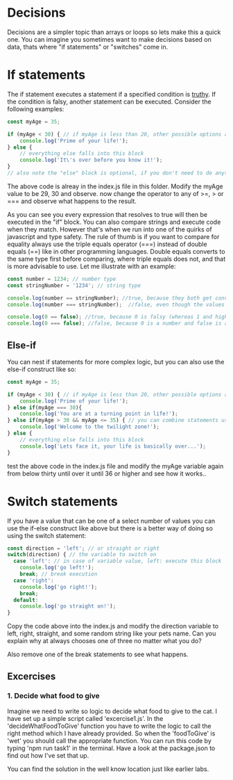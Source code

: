 # Decisions
Decisions are a simpler topic than arrays or loops so lets make this a quick one. You can imagine you sometimes want to make decisions based on data, thats where "if statements" or "switches" come in.

# If statements
The if statement executes a statement if a specified condition is [truthy](https://developer.mozilla.org/en-US/docs/Glossary/Truthy). If the condition is falsy, another statement can be executed. Consider the following examples:

```javascript
const myAge = 35;

if (myAge < 30) { // if myAge is less than 20, other possible options are <=, >, >=, == and ===
    console.log('Prime of your life!');
} else {
    // everything else falls into this block
    console.log('It\'s over before you know it!');
}
// also note the "else" block is optional, if you don't need to do anything else, just leave it out...

```
The above code is alreay in the index.js file in this folder. Modify the myAge value to be 29, 30 and observe. now change the operator to any of >=, > or === and observe what happens to the result.

As you can see you every expression that resolves to true will then be executed in the "if" block. You can also compare strings and execute code when they match. However that's when we run into one of the quirks of javascript and type safety. The rule of thumb is if you want to compare for equality always use the triple equals operator (===) instead of double equals (==) like in other programming languages. Double equals converts to the same type first before comparing, where triple equals does not, and that is more advisable to use. Let me illustrate with an example:

```javascript
const number = 1234; // number type
const stringNumber = '1234'; // string type

console.log(number == stringNumber); //true, because they both get converted to the same type first and the values are the same then
console.log(number === stringNumber);  //false, even though the values are the same, one is a string and the other is a number   

console.log(0 == false); //true, because 0 is falsy (whereas 1 and higher is thruthy) and false is falsy
console.log(0 === false); //false, because 0 is a number and false is a boolean.
```

## **Else-if**
You can nest if statements for more complex logic, but you can also use the else-if construct like so:

```javascript
const myAge = 35;

if (myAge < 30) { // if myAge is less than 20, other possible options are <=, >, >=, == and ===
    console.log('Prime of your life!');
} else if(myAge === 30){
    console.log('You are at a turning point in life!');
} else if(myAge > 30 && myAge <= 35) { // you can combine statements using && which is like AND or || which is like OR.
    console.log('Welcome to the twilight zone!');
} else {
    // everything else falls into this block
    console.log('Lets face it, your life is basically over...');
}
```
test the above code in the index.js file and modify the myAge variable again from below thirty until over it until 36 or higher and see how it works..

# Switch statements
If you have a value that can be one of a select number of values you can use the if-else construct like above but there is a better way of doing so using the switch statement:

```javascript
const direction = 'left'; // or straight or right
switch(direction) { // the variable to switch on
  case 'left': // in case of variable value, left: execute this block
    console.log('go left!');
    break; // break execution
  case 'right':
    console.log('go right!');
    break;
  default:
    console.log('go straight on!');
}
```
Copy the code above into the index.js and modify the direction variable to left, right, straight, and some random string like your pets name. Can you explain why at always chooses one of three no matter what you do?

Also remove one of the break statements to see what happens.

## **Excercises**

### **1. Decide what food to give**
Imagine we need to write so logic to decide what food to give to the cat. I have set up a simple script called 'excercise1.js'. In the 'decideWhatFoodToGive' function you have to write the logic to call the right method which I have already provided. So when the 'foodToGive' is 'wet' you should call the appropriate function. You can run this code by typing 'npm run task1' in the terminal. Have a look at the package.json to find out how I've set that up.

You can find the solution in the well know location just like earlier labs.